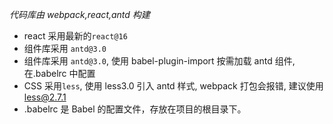 _代码库由 webpack,react,antd 构建_

* react 采用最新的`react@16`
* 组件库采用 `antd@3.0`
* 组件库采用 `antd@3.0`, 使用 babel-plugin-import 按需加载 antd 组件, 在.babelrc 中配置
* CSS 采用`less`, 使用 less3.0 引入 antd 样式, webpack 打包会报错, 建议使用 less@2.7.1
* .babelrc 是 Babel 的配置文件，存放在项目的根目录下。
